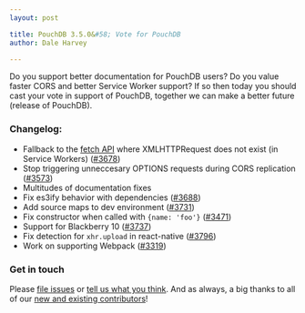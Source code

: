 ```yaml
---
layout: post

title: PouchDB 3.5.0&#58; Vote for PouchDB
author: Dale Harvey

---
```


Do you support better documentation for PouchDB users? Do you value faster CORS and better Service Worker support? If so then today you should cast your vote in support of PouchDB, together we can make a better future (release of PouchDB).

### Changelog:

* Fallback to the [fetch API](https://developer.mozilla.org/en-US/docs/Web/API/Fetch_API) where XMLHTTPRequest does not exist (in Service Workers) ([#3678](https://github.com/pouchdb/pouchdb/pull/3678))
* Stop triggering unneccesary OPTIONS requests during CORS replication ([#3573](https://github.com/pouchdb/pouchdb/issues/3573))
* Multitudes of documentation fixes
* Fix es3ify behavior with dependencies ([#3688](https://github.com/pouchdb/pouchdb/issues/3688))
* Add source maps to dev environment ([#3731](https://github.com/pouchdb/pouchdb/pull/3731))
* Fix constructor when called with `{name: 'foo'}` ([#3471](https://github.com/pouchdb/pouchdb/issues/3741))
* Support for Blackberry 10 ([#3737](https://github.com/pouchdb/pouchdb/pull/3737))
* Fix detection for `xhr.upload` in react-native ([#3796](https://github.com/pouchdb/pouchdb/pull/3796))
* Work on supporting Webpack ([#3319](https://github.com/pouchdb/pouchdb/issues/3319))

### Get in touch

Please [file issues](https://github.com/pouchdb/pouchdb/issues) or [tell us what you think](https://github.com/pouchdb/pouchdb/blob/master/CONTRIBUTING.md#get-in-touch). And as always, a big thanks to all of our [new and existing contributors](https://github.com/pouchdb/pouchdb/graphs/contributors)!
